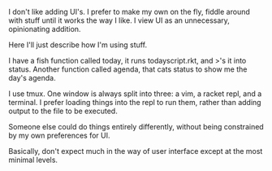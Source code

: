 I don't like adding UI's. I prefer to make my own on the fly, fiddle around with
stuff until it works the way I like. I view UI as an unnecessary, opinionating
addition.

Here I'll just describe how I'm using stuff.

I have a fish function called today, it runs todayscript.rkt, and >'s it into
status. Another function called agenda, that cats status to show me the day's
agenda.

I use tmux. One window is always split into three: a vim, a racket repl, and a
terminal. I prefer loading things into the repl to run them, rather than adding
output to the file to be executed.

Someone else could do things entirely differently, without being constrained by
my own preferences for UI.

Basically, don't expect much in the way of user interface except at the most
minimal levels.
